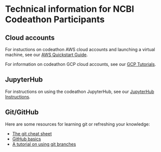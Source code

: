 # Technical information for NCBI Codeathon Participants

## Cloud accounts
For instuctions on codeathon AWS cloud accounts and launching a virtual machine, see our [AWS Quickstart Guide](/aws-instructions.md).

For information on codeathon GCP cloud accounts, see our [GCP Tutorials](/gcp_tutorials.md).


## JupyterHub
For instructions on using the codeathon JupyterHub, see our [JupyterHub Instructions](/jupyterhub-instructions.md).

## Git/GitHub
Here are some resources for learning git or refreshing your knowledge:
- [The git cheat sheet](https://education.github.com/git-cheat-sheet-education.pdf)
- [GitHub basics](https://docs.github.com/en/get-started/quickstart/hello-world)
- [A tutorial on using git branches](https://www.atlassian.com/git/tutorials/using-branches)
